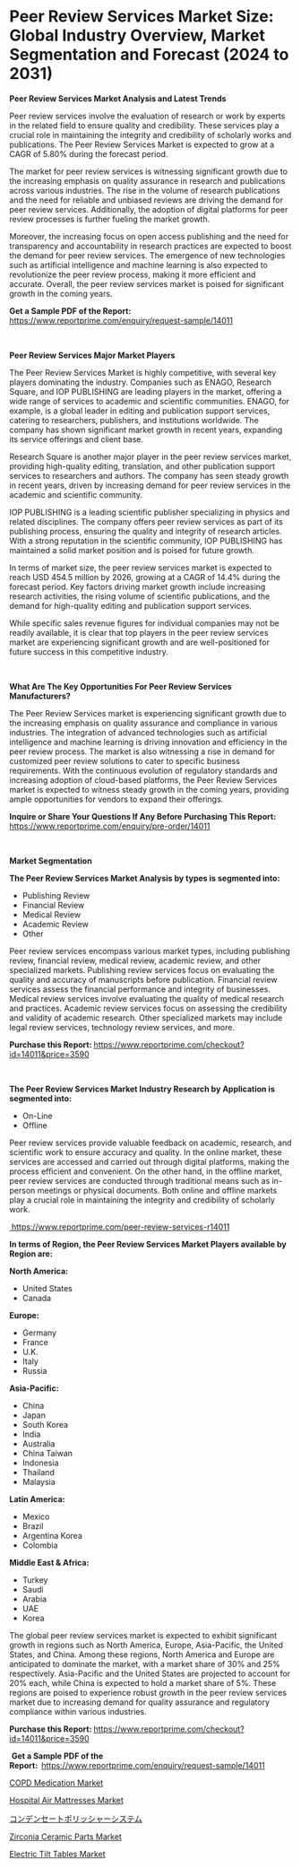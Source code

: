 <p><h1>Peer Review Services Market Size: Global Industry Overview, Market Segmentation and Forecast (2024 to 2031)</h1></p><p><strong>Peer Review Services Market Analysis and Latest Trends</strong></p>
<p><p>Peer review services involve the evaluation of research or work by experts in the related field to ensure quality and credibility. These services play a crucial role in maintaining the integrity and credibility of scholarly works and publications. The Peer Review Services Market is expected to grow at a CAGR of 5.80% during the forecast period.</p><p>The market for peer review services is witnessing significant growth due to the increasing emphasis on quality assurance in research and publications across various industries. The rise in the volume of research publications and the need for reliable and unbiased reviews are driving the demand for peer review services. Additionally, the adoption of digital platforms for peer review processes is further fueling the market growth.</p><p>Moreover, the increasing focus on open access publishing and the need for transparency and accountability in research practices are expected to boost the demand for peer review services. The emergence of new technologies such as artificial intelligence and machine learning is also expected to revolutionize the peer review process, making it more efficient and accurate. Overall, the peer review services market is poised for significant growth in the coming years.</p></p>
<p><strong>Get a Sample PDF of the Report:&nbsp;</strong> <a href="https://www.reportprime.com/enquiry/request-sample/14011">https://www.reportprime.com/enquiry/request-sample/14011</a></p>
<p>&nbsp;</p>
<p><strong>Peer Review Services Major Market Players</strong></p>
<p><p>The Peer Review Services Market is highly competitive, with several key players dominating the industry. Companies such as ENAGO, Research Square, and IOP PUBLISHING are leading players in the market, offering a wide range of services to academic and scientific communities. ENAGO, for example, is a global leader in editing and publication support services, catering to researchers, publishers, and institutions worldwide. The company has shown significant market growth in recent years, expanding its service offerings and client base.</p><p>Research Square is another major player in the peer review services market, providing high-quality editing, translation, and other publication support services to researchers and authors. The company has seen steady growth in recent years, driven by increasing demand for peer review services in the academic and scientific community.</p><p>IOP PUBLISHING is a leading scientific publisher specializing in physics and related disciplines. The company offers peer review services as part of its publishing process, ensuring the quality and integrity of research articles. With a strong reputation in the scientific community, IOP PUBLISHING has maintained a solid market position and is poised for future growth.</p><p>In terms of market size, the peer review services market is expected to reach USD 454.5 million by 2026, growing at a CAGR of 14.4% during the forecast period. Key factors driving market growth include increasing research activities, the rising volume of scientific publications, and the demand for high-quality editing and publication support services.</p><p>While specific sales revenue figures for individual companies may not be readily available, it is clear that top players in the peer review services market are experiencing significant growth and are well-positioned for future success in this competitive industry.</p></p>
<p>&nbsp;</p>
<p><strong>What Are The Key Opportunities For Peer Review Services Manufacturers?</strong></p>
<p><p>The Peer Review Services market is experiencing significant growth due to the increasing emphasis on quality assurance and compliance in various industries. The integration of advanced technologies such as artificial intelligence and machine learning is driving innovation and efficiency in the peer review process. The market is also witnessing a rise in demand for customized peer review solutions to cater to specific business requirements. With the continuous evolution of regulatory standards and increasing adoption of cloud-based platforms, the Peer Review Services market is expected to witness steady growth in the coming years, providing ample opportunities for vendors to expand their offerings.</p></p>
<p><strong>Inquire or Share Your Questions If Any Before Purchasing This Report:</strong> <a href="https://www.reportprime.com/enquiry/pre-order/14011">https://www.reportprime.com/enquiry/pre-order/14011</a></p>
<p>&nbsp;</p>
<p><strong>Market Segmentation</strong></p>
<p><strong>The Peer Review Services Market Analysis by types is segmented into:</strong></p>
<p><ul><li>Publishing Review</li><li>Financial Review</li><li>Medical Review</li><li>Academic Review</li><li>Other</li></ul></p>
<p><p>Peer review services encompass various market types, including publishing review, financial review, medical review, academic review, and other specialized markets. Publishing review services focus on evaluating the quality and accuracy of manuscripts before publication. Financial review services assess the financial performance and integrity of businesses. Medical review services involve evaluating the quality of medical research and practices. Academic review services focus on assessing the credibility and validity of academic research. Other specialized markets may include legal review services, technology review services, and more.</p></p>
<p><strong>Purchase this Report:&nbsp;</strong><a href="https://www.reportprime.com/checkout?id=14011&price=3590">https://www.reportprime.com/checkout?id=14011&price=3590</a></p>
<p>&nbsp;</p>
<p><strong>The Peer Review Services Market Industry Research by Application is segmented into:</strong></p>
<p><ul><li>On-Line</li><li>Offline</li></ul></p>
<p><p>Peer review services provide valuable feedback on academic, research, and scientific work to ensure accuracy and quality. In the online market, these services are accessed and carried out through digital platforms, making the process efficient and convenient. On the other hand, in the offline market, peer review services are conducted through traditional means such as in-person meetings or physical documents. Both online and offline markets play a crucial role in maintaining the integrity and credibility of scholarly work.</p></p>
<p><a href="https://www.reportprime.com/peer-review-services-r14011">&nbsp;https://www.reportprime.com/peer-review-services-r14011</a></p>
<p><strong>In terms of Region, the Peer Review Services Market Players available by Region are:</strong></p>
<p>
    <p> <strong> North America: </strong>
        <ul>
            <li>United States</li>
            <li>Canada</li>
        </ul>
        </p> 
    <p> <strong> Europe: </strong>
        <ul>
            <li>Germany</li>
            <li>France</li>
            <li>U.K.</li>
            <li>Italy</li>
            <li>Russia</li>
        </ul>
        </p> 
    <p> <strong> Asia-Pacific: </strong>
        <ul>
            <li>China</li>
            <li>Japan</li>
            <li>South Korea</li>
            <li>India</li>
            <li>Australia</li>
            <li>China Taiwan</li>
            <li>Indonesia</li>
            <li>Thailand</li>
            <li>Malaysia</li>
        </ul>
        </p> 
    <p> <strong> Latin America: </strong>
        <ul>
            <li>Mexico</li>
            <li>Brazil</li>
            <li>Argentina Korea</li>
            <li>Colombia</li>
        </ul>
        </p> 
    <p> <strong> Middle East & Africa: </strong>
        <ul>
            <li>Turkey</li>
            <li>Saudi</li>
            <li>Arabia</li>
            <li>UAE</li>
            <li>Korea</li>
        </ul>
    </p>
    </p>
<p><p>The global peer review services market is expected to exhibit significant growth in regions such as North America, Europe, Asia-Pacific, the United States, and China. Among these regions, North America and Europe are anticipated to dominate the market, with a market share of 30% and 25% respectively. Asia-Pacific and the United States are projected to account for 20% each, while China is expected to hold a market share of 5%. These regions are poised to experience robust growth in the peer review services market due to increasing demand for quality assurance and regulatory compliance within various industries.</p></p>
<p><strong>Purchase this Report: </strong><a href="https://www.reportprime.com/checkout?id=14011&price=3590">https://www.reportprime.com/checkout?id=14011&price=3590</a></p>
<p>&nbsp;<strong>Get a Sample PDF of the Report:&nbsp;&nbsp;</strong><a href="https://www.reportprime.com/enquiry/request-sample/14011">https://www.reportprime.com/enquiry/request-sample/14011</a></p>
<p><strong></strong></p>
<p><p><a href="https://github.com/faniayasa/Market-Research-Report-List-2/blob/main/copd-medication-market.md">COPD Medication Market</a></p><p><a href="https://medium.com/@mayekuhic78/hospital-air-mattresses-industry-sector-new-technologies-and-market-impact-forecasted-for-period-cd375b14995f">Hospital Air Mattresses Market</a></p><p><a href="https://medium.com/@ertg45hg/2024%E5%B9%B4%E3%81%8B%E3%82%892031%E5%B9%B4%E3%81%BE%E3%81%A7%E3%81%AE%E3%82%B3%E3%83%B3%E3%83%87%E3%83%B3%E3%82%BB%E3%83%BC%E3%83%88%E3%83%9D%E3%83%AA%E3%83%83%E3%82%B7%E3%83%A3%E3%83%BC%E3%82%B7%E3%82%B9%E3%83%86%E3%83%A0%E5%B8%82%E5%A0%B4%E3%81%AE%E5%8F%8E%E7%9B%8A%E5%88%86%E6%9E%90%E3%81%A8%E6%88%90%E9%95%B7%E4%BA%88%E6%B8%AC%E3%82%92%E6%8E%A2%E3%82%8B-b5d6d37b6418">コンデンセートポリッシャーシステム</a></p><p><a href="https://github.com/thereveren80/Market-Research-Report-List-2/blob/main/zirconia-ceramic-parts-market.md">Zirconia Ceramic Parts Market</a></p><p><a href="https://medium.com/@kimwalker1923/electric-tilt-tables-market-overview-global-market-trends-and-future-prospects-from-2024-to-2031-ccf70f72a6f6">Electric Tilt Tables Market</a></p></p>